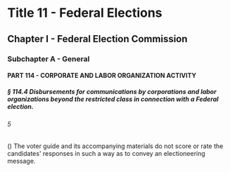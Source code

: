 
# Title 11 - Federal Elections
## Chapter I - Federal Election Commission
### Subchapter A - General
#### PART 114 - CORPORATE AND LABOR ORGANIZATION ACTIVITY
##### § 114.4 Disbursements for communications by corporations and labor organizations beyond the restricted class in connection with a Federal election.
###### 5

() The voter guide and its accompanying materials do not score or rate the candidates' responses in such a way as to convey an electioneering message.
